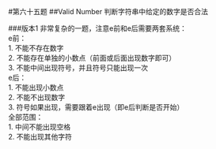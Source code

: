 #第六十五题
##Valid Number
判断字符串中给定的数字是否合法

###版本1
非常复杂的一题，注意e前和e后需要两套系统：    
e前：      
	1. 不能不存在数字   
	2. 不能存在单独的小数点（前面或后面出现数字即可）   
	3. 不能中间出现符号，并且符号只能出现一次   
e后：    
	1. 不能出现小数点   
	2. 不能不出现数字    
	3. 符号如果出现，需要跟着e出现（即e后判断是否开始）    
全部范围：    
	1. 中间不能出现空格   
	2. 不能出现其他字符   